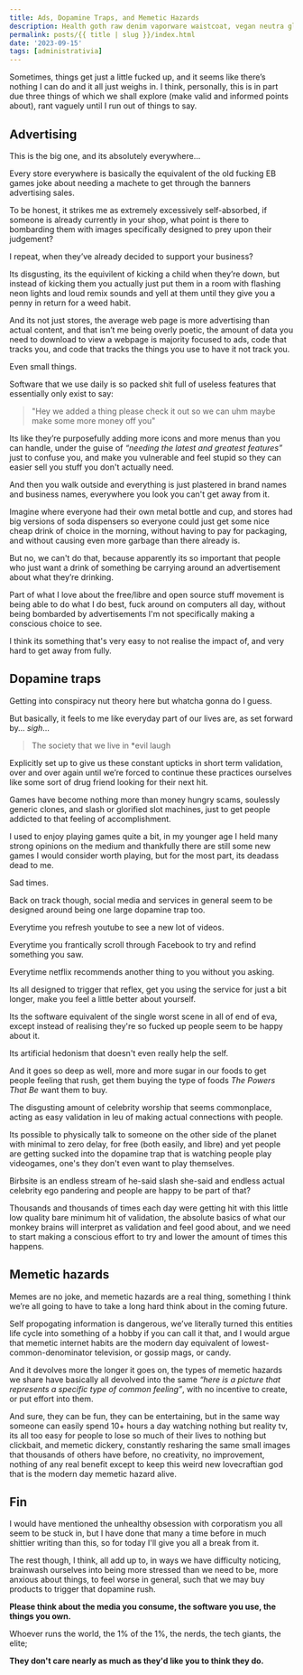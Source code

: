 ```yaml
---
title: Ads, Dopamine Traps, and Memetic Hazards
description: Health goth raw denim vaporware waistcoat, vegan neutra glossier. Cronut chartreuse tbh meh schlitz. Snackwave lumbersexual pinterest narwhal.
permalink: posts/{{ title | slug }}/index.html
date: '2023-09-15'
tags: [administrativia]
---
```


Sometimes, things get just a little fucked up, and it seems like there’s nothing I can do and it all just weighs in. I think, personally, this is in part due three things of which we shall explore (make valid and informed points about), rant vaguely until I run out of things to say.


## Advertising

This is the big one, and its absolutely everywhere...

Every store everywhere is basically the equivalent of the old fucking EB games joke about needing a machete to get through the banners advertising sales.

To be honest, it strikes me as extremely excessively self-absorbed, if someone is already currently in your shop, what point is there to bombarding them with images specifically designed to prey upon their judgement?

I repeat, when they’ve already decided to support your business?

Its disgusting, its the equivilent of kicking a child when they’re down, but instead of kicking them you actually just put them in a room with flashing neon lights and loud remix sounds and yell at them until they give you a penny in return for a weed habit.

And its not just stores, the average web page is more advertising than actual content, and that isn’t me being overly poetic, the amount of data you need to download to view a webpage is majority focused to ads, code that tracks you, and code that tracks the things you use to have it not track you.

Even small things.

Software that we use daily is so packed shit full of useless features that essentially only exist to say:

> "Hey we added a thing please check it out so we can uhm maybe make some more money off you"

Its like they’re purposefully adding more icons and more menus than you can handle, under the guise of *“needing the latest and greatest features”* just to confuse you, and make you vulnerable and feel stupid so they can easier sell you stuff you don't actually need.

And then you walk outside and everything is just plastered in brand names and business names, everywhere you look you can't get away from it.

Imagine where everyone had their own metal bottle and cup, and stores had big versions of soda dispensers so everyone could just get some nice cheap drink of choice in the morning, without having to pay for packaging, and without causing even more garbage than there already is.

But no, we can't do that, because apparently its so important that people who just want a drink of something be carrying around an advertisement about what they’re drinking.

Part of what I love about the free/libre and open source stuff movement is being able to do what I do best, fuck around on computers all day, without being bombarded by advertisements I'm not specifically making a conscious choice to see.

I think its something that's very easy to not realise the impact of, and very hard to get away from fully.

## Dopamine traps
Getting into conspiracy nut theory here but whatcha gonna do I guess.

But basically, it feels to me like everyday part of our lives are, as set forward by… *sigh*…

> The society that we live in *evil laugh

Explicitly set up to give us these constant upticks in short term validation, over and over again until we’re forced to continue these practices ourselves like some sort of drug friend looking for their next hit.

Games have become nothing more than money hungry scams, soulessly generic clones, and slash or glorified slot machines, just to get people addicted to that feeling of accomplishment.

I used to enjoy playing games quite a bit, in my younger age I held many strong opinions on the medium and thankfully there are still some new games I would consider worth playing, but for the most part, its deadass dead to me.

Sad times.

Back on track though, social media and services in general seem to be designed around being one large dopamine trap too.

Everytime you refresh youtube to see a new lot of videos.

Everytime you frantically scroll through Facebook to try and refind something you saw.

Everytime netflix recommends another thing to you without you asking.

Its all designed to trigger that reflex, get you using the service for just a bit longer, make you feel a little better about yourself.

Its the software equivalent of the single worst scene in all of end of eva, except instead of realising they're so fucked up people seem to be happy about it.

Its artificial hedonism that doesn't even really help the self.

And it goes so deep as well, more and more sugar in our foods to get people feeling that rush, get them buying the type of foods *The Powers That Be* want them to buy.

The disgusting amount of celebrity worship that seems commonplace, acting as easy validation in leu of making actual connections with people.

Its possible to physically talk to someone on the other side of the planet with minimal to zero delay, for free (both easily, and libre) and yet people are getting sucked into the dopamine trap that is watching people play videogames, one's they don't even want to play themselves.

Birbsite is an endless stream of he-said slash she-said and endless actual celebrity ego pandering and people are happy to be part of that?

Thousands and thousands of times each day were getting hit with this little low quality bare minimum hit of validation, the absolute basics of what our monkey brains will interpret as validation and feel good about, and we need to start making a conscious effort to try and lower the amount of times this happens.

## Memetic hazards

Memes are no joke, and memetic hazards are a real thing, something I think we’re all going to have to take a long hard think about in the coming future.

Self propogating information is dangerous, we’ve literally turned this entities life cycle into something of a hobby if you can call it that, and I would argue that memetic internet habits are the modern day equivalent of lowest-common-denominator television, or gossip mags, or candy.

And it devolves more the longer it goes on, the types of memetic hazards we share have basically all devolved into the same *“here is a picture that represents a specific type of common feeling”*, with no incentive to create, or put effort into them.

And sure, they can be fun, they can be entertaining, but in the same way someone can easily spend 10+ hours a day watching nothing but reality tv, its all too easy for people to lose so much of their lives to nothing but clickbait, and memetic dickery, constantly resharing the same small images that thousands of others have before, no creativity, no improvement, nothing of any real benefit except to keep this weird new lovecraftian god that is the modern day memetic hazard alive.

## Fin

I would have mentioned the unhealthy obsession with corporatism you all seem to be stuck in, but I have done that many a time before in much shittier writing than this, so for today I'll give you all a break from it.

The rest though, I think, all add up to, in ways we have difficulty noticing, brainwash ourselves into being more stressed than we need to be, more anxious about things, to feel worse in general, such that we may buy products to trigger that dopamine rush.

**Please think about the media you consume, the software you use, the things you own.**

Whoever runs the world, the 1% of the 1%, the nerds, the tech giants, the elite;

**They don't care nearly as much as they'd like you to think they do.**